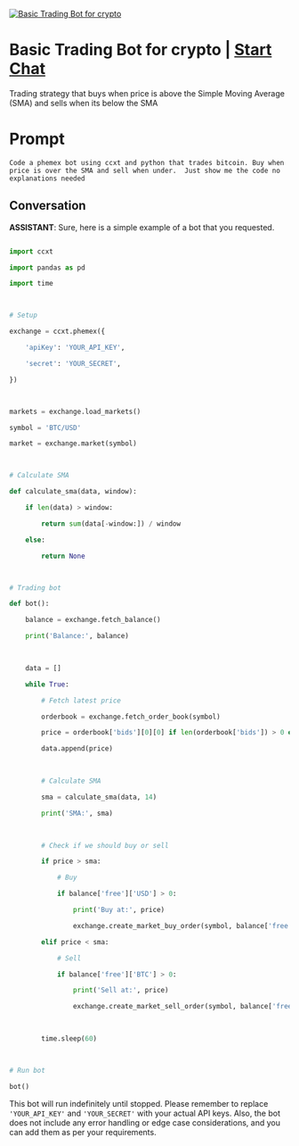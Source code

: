 
[![Basic Trading Bot for crypto ](https://flow-prompt-covers.s3.us-west-1.amazonaws.com/icon/cute/cute_2.png)](https://gptcall.net/chat.html?data=%7B%22contact%22%3A%7B%22id%22%3A%22IYHrckSVrojyiqxvEEqON%22%2C%22flow%22%3Atrue%7D%7D)
# Basic Trading Bot for crypto  | [Start Chat](https://gptcall.net/chat.html?data=%7B%22contact%22%3A%7B%22id%22%3A%22IYHrckSVrojyiqxvEEqON%22%2C%22flow%22%3Atrue%7D%7D)
Trading strategy that buys when price is above the Simple Moving Average (SMA) and sells when its below the SMA 

# Prompt

```
Code a phemex bot using ccxt and python that trades bitcoin. Buy when price is over the SMA and sell when under.  Just show me the code no explanations needed
```

## Conversation

**ASSISTANT**: Sure, here is a simple example of a bot that you requested. 



```python

import ccxt

import pandas as pd

import time



# Setup

exchange = ccxt.phemex({

    'apiKey': 'YOUR_API_KEY',

    'secret': 'YOUR_SECRET',

})



markets = exchange.load_markets()

symbol = 'BTC/USD'

market = exchange.market(symbol)



# Calculate SMA

def calculate_sma(data, window):

    if len(data) > window:

        return sum(data[-window:]) / window

    else:

        return None



# Trading bot

def bot():

    balance = exchange.fetch_balance()

    print('Balance:', balance)

    

    data = []

    while True:

        # Fetch latest price

        orderbook = exchange.fetch_order_book(symbol)

        price = orderbook['bids'][0][0] if len(orderbook['bids']) > 0 else None

        data.append(price)

        

        # Calculate SMA

        sma = calculate_sma(data, 14)

        print('SMA:', sma)

        

        # Check if we should buy or sell

        if price > sma:

            # Buy

            if balance['free']['USD'] > 0:

                print('Buy at:', price)

                exchange.create_market_buy_order(symbol, balance['free']['USD'])

        elif price < sma:

            # Sell

            if balance['free']['BTC'] > 0:

                print('Sell at:', price)

                exchange.create_market_sell_order(symbol, balance['free']['BTC'])

        

        time.sleep(60)



# Run bot

bot()

```



This bot will run indefinitely until stopped. Please remember to replace `'YOUR_API_KEY'` and `'YOUR_SECRET'` with your actual API keys. Also, the bot does not include any error handling or edge case considerations, and you can add them as per your requirements.


